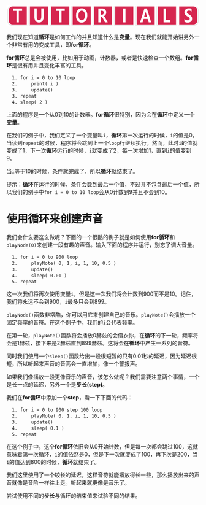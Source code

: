 ![avatar](../_images/HelpTutorial.png)

我们现在知道**循环**是如何工作的并且知道什么是**变量**。现在我们就能开始讲另外一个非常有用的变成工具，即**for循环**。

**for循环**总是会被使用，比如用于动画，计数器，或者是快速检查一个数组。**for循环**是很有用并且变化丰富的工具。

```
  1. for i = 0 to 10 loop
  2.     print( i )
  3.     update()
  3. repeat
  4. sleep( 2 )
```

上面的程序是一个从0到10的计数器。**for循环**很特别，因为会在**循环**中定义一个**变量**。

在我们的例子中，我们定义了一个变量叫```i```，**循环**第一次运行的时候，```i```的值是0，当读到```repeat```的时候，程序将会跳到上一个```loop```行继续执行。然而，此时```i```的值就变成了1，下一次**循环**运行的时候，```i```就变成了2，每一次增加1，直到```i```的值变到9。

当```i```等于10的时候，条件就完成了，所以**循环**就结束了。

提示：**循环**在运行的时候，条件会数到最后一个值，不过并不包含最后一个值，所以我们的例子中```for i = 0 to 10 loop```会从0计数到9并且不会到10。

# 使用循环来创建声音

我们会什么要这么做呢？下面的一个很酷的例子就是如何使用**for循环**和```playNode(0)```来创建一段有趣的声音。输入下面的程序并运行，别忘了调大音量。

```
  1. for i = 0 to 900 loop
  2.     playNote( 0, 1, i, 1, 10, 0.5 )
  3.     update()
  4.     sleep( 0.01 )
  5. repeat
```

这一次我们将再次使用变量```i```，但是这一次我们将会计数到900而不是10。记住，我们将永远不会到900，```i```最多只会到899。

```playNode()```函数非常酷，你可以用它来创建自己的音乐。```playNote()```会播放一个固定频率的音符。在这个例子中，我们的```i```会代表频率。

在第一轮，```playNote()```函数将会播放0赫兹的会僧衣你，在**循环**的下一轮，频率将会是1赫兹，接下来是2赫兹直到899赫兹。这将会在**循环**中产生一系列的音符。

同时我们使用一个```sleep()```函数给出一段很短暂的只有0.01秒的延迟，因为延迟很短，所以听起来声音的音高会一直增加，像一个警报声。

如果我们像播放一段更像音乐的声音，该怎么做呢？我们需要注意两个事情，一个是长一点的延迟，另外一个是**步长(step)**。

我们在**for循环**中添加一个**step**，看一下下面的代码：

```
  1. for i = 0 to 900 step 100 loop
  2.     playNote( 0, 1, i, 1, 10, 0.5 )
  3.     update()
  4.     sleep( 0.1 )
  5. repeat
```
在这个例子中，这个**for循环**依旧会从0开始计数，但是每一次都会跳过100，这就意味着第一次循环，```i```的值依然是0，但是下一次就变成了100，再下次是200，当```i```的值达到800的时候，**循环**就结束了。

我们这里使用了一个较长的延迟，这样音符就能播放得长一些，那么播放出来的声音就像是音阶一样往上走。听起来就更像是音乐了。

尝试使用不同的**步长**与循环的结束值来试验不同的结果。